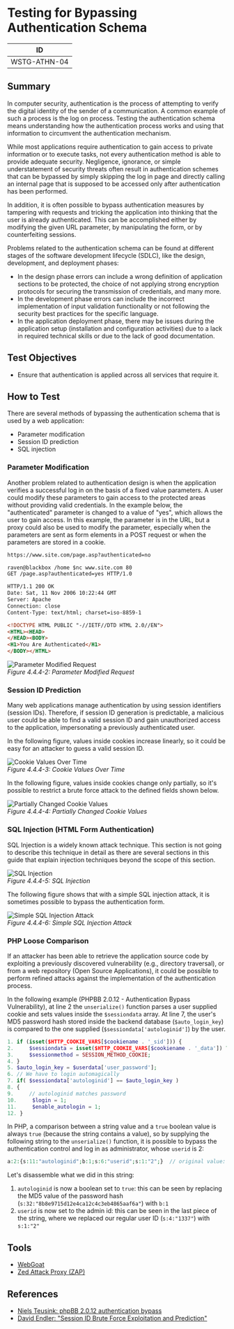 # Testing for Bypassing Authentication Schema

|ID          |
|------------|
|WSTG-ATHN-04|

## Summary

In computer security, authentication is the process of attempting to verify the digital identity of the sender of a communication. A common example of such a process is the log on process. Testing the authentication schema means understanding how the authentication process works and using that information to circumvent the authentication mechanism.

While most applications require authentication to gain access to private information or to execute tasks, not every authentication method is able to provide adequate security. Negligence, ignorance, or simple understatement of security threats often result in authentication schemes that can be bypassed by simply skipping the log in page and directly calling an internal page that is supposed to be accessed only after authentication has been performed.

In addition, it is often possible to bypass authentication measures by tampering with requests and tricking the application into thinking that the user is already authenticated. This can be accomplished either by modifying the given URL parameter, by manipulating the form, or by counterfeiting sessions.

Problems related to the authentication schema can be found at different stages of the software development lifecycle (SDLC), like the design, development, and deployment phases:

- In the design phase errors can include a wrong definition of application sections to be protected, the choice of not applying strong encryption protocols for securing the transmission of credentials, and many more.
- In the development phase errors can include the incorrect implementation of input validation functionality or not following the security best practices for the specific language.
- In the application deployment phase, there may be issues during the application setup (installation and configuration activities) due to a lack in required technical skills or due to the lack of good documentation.

## Test Objectives

- Ensure that authentication is applied across all services that require it.

## How to Test

There are several methods of bypassing the authentication schema that is used by a web application:

- Parameter modification
- Session ID prediction
- SQL injection

### Parameter Modification

Another problem related to authentication design is when the application verifies a successful log in on the basis of a fixed value parameters. A user could modify these parameters to gain access to the protected areas without providing valid credentials. In the example below, the "authenticated" parameter is changed to a value of "yes", which allows the user to gain access. In this example, the parameter is in the URL, but a proxy could also be used to modify the parameter, especially when the parameters are sent as form elements in a POST request or when the parameters are stored in a cookie.

```html
https://www.site.com/page.asp?authenticated=no

raven@blackbox /home $nc www.site.com 80
GET /page.asp?authenticated=yes HTTP/1.0

HTTP/1.1 200 OK
Date: Sat, 11 Nov 2006 10:22:44 GMT
Server: Apache
Connection: close
Content-Type: text/html; charset=iso-8859-1

<!DOCTYPE HTML PUBLIC "-//IETF//DTD HTML 2.0//EN">
<HTML><HEAD>
</HEAD><BODY>
<H1>You Are Authenticated</H1>
</BODY></HTML>
```

![Parameter Modified Request](images/Basm-parammod.jpg)\
*Figure 4.4.4-2: Parameter Modified Request*

### Session ID Prediction

Many web applications manage authentication by using session identifiers (session IDs). Therefore, if session ID generation is predictable, a malicious user could be able to find a valid session ID and gain unauthorized access to the application, impersonating a previously authenticated user.

In the following figure, values inside cookies increase linearly, so it could be easy for an attacker to guess a valid session ID.

![Cookie Values Over Time](images/Basm-sessid.jpg)\
*Figure 4.4.4-3: Cookie Values Over Time*

In the following figure, values inside cookies change only partially, so it's possible to restrict a brute force attack to the defined fields shown below.

![Partially Changed Cookie Values](images/Basm-sessid2.jpg)\
*Figure 4.4.4-4: Partially Changed Cookie Values*

### SQL Injection (HTML Form Authentication)

SQL Injection is a widely known attack technique. This section is not going to describe this technique in detail as there are several sections in this guide that explain injection techniques beyond the scope of this section.

![SQL Injection](images/Basm-sqlinj.jpg)\
*Figure 4.4.4-5: SQL Injection*

The following figure shows that with a simple SQL injection attack, it is sometimes possible to bypass the authentication form.

![Simple SQL Injection Attack](images/Basm-sqlinj2.gif)\
*Figure 4.4.4-6: Simple SQL Injection Attack*

### PHP Loose Comparison

If an attacker has been able to retrieve the application source code by exploiting a previously discovered vulnerability (e.g., directory traversal), or from a web repository (Open Source Applications), it could be possible to perform refined attacks against the implementation of the authentication process.

In the following example (PHPBB 2.0.12 - Authentication Bypass Vulnerability), at line 2 the `unserialize()` function parses a user supplied cookie and sets values inside the `$sessiondata` array. At line 7, the user's MD5 password hash stored inside the backend database (`$auto_login_key`) is compared to the one supplied (`$sessiondata['autologinid']`) by the user.

```php
1. if (isset($HTTP_COOKIE_VARS[$cookiename . '_sid'])) {
2.     $sessiondata = isset($HTTP_COOKIE_VARS[$cookiename . '_data']) ? unserialize(stripslashes($HTTP_COOKIE_VARS[$cookiename . '_data'])) : array();
3.     $sessionmethod = SESSION_METHOD_COOKIE;
4. }
5. $auto_login_key = $userdata['user_password'];
6. // We have to login automagically
7. if( $sessiondata['autologinid'] == $auto_login_key )
8. {
9.     // autologinid matches password
10.     $login = 1;
11.     $enable_autologin = 1;
12. }

```

In PHP, a comparison between a string value and a `true` boolean value is always `true` (because the string contains a value), so by supplying the following string to the `unserialize()` function, it is possible to bypass the authentication control and log in as administrator, whose `userid` is 2:

```php
a:2:{s:11:"autologinid";b:1;s:6:"userid";s:1:"2";}  // original value: a:2:{s:11:"autologinid";s:32:"8b8e9715d12e4ca12c4c3eb4865aaf6a";s:6:"userid";s:4:"1337";}
```

Let's disassemble what we did in this string:

1. `autologinid` is now a boolean set to `true`: this can be seen by replacing the MD5 value of the password hash (`s:32:"8b8e9715d12e4ca12c4c3eb4865aaf6a"`) with `b:1`
2. `userid` is now set to the admin id: this can be seen in the last piece of the string, where we replaced our regular user ID (`s:4:"1337"`) with `s:1:"2"`

## Tools

- [WebGoat](https://owasp.org/www-project-webgoat/)
- [Zed Attack Proxy (ZAP)](https://www.zaproxy.org)

## References

- [Niels Teusink: phpBB 2.0.12 authentication bypass](http://blog.teusink.net/2008/12/classic-bug-phpbb-2012-authentication.html)
- [David Endler: "Session ID Brute Force Exploitation and Prediction"](https://www.cgisecurity.com/lib/SessionIDs.pdf)
